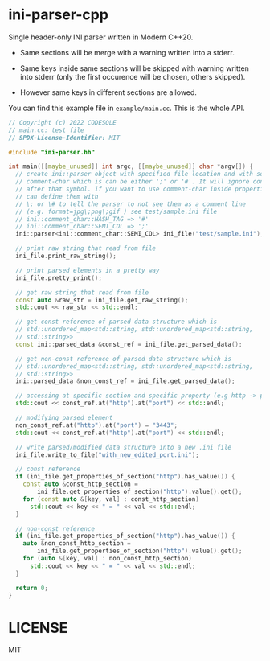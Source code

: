 # ini-parser-cpp
Single header-only INI parser written in Modern C++20.

 - Same sections will be merge with a warning written into a stderr.

 - Same keys inside same sections will be skipped with warning written into stderr (only the first occurence will be chosen, others skipped).

 - However same keys in different sections are allowed.

You can find this example file in `example/main.cc`. This is the whole API.

```cpp
// Copyright (c) 2022 CODESOLE
// main.cc: test file
// SPDX-License-Identifier: MIT

#include "ini-parser.hh"

int main([[maybe_unused]] int argc, [[maybe_unused]] char *argv[]) {
  // create ini::parser object with specified file location and with selected
  // comment-char which is can be either ';' or '#'. It will ignore contents
  // after that symbol. if you want to use comment-char inside properties you
  // can define them with
  // \; or \# to tell the parser to not see them as a comment line
  // (e.g. format=jpg\;png\;gif ) see test/sample.ini file
  // ini::comment_char::HASH_TAG => '#'
  // ini::comment_char::SEMI_COL => ';'
  ini::parser<ini::comment_char::SEMI_COL> ini_file("test/sample.ini");

  // print raw string that read from file
  ini_file.print_raw_string();

  // print parsed elements in a pretty way
  ini_file.pretty_print();

  // get raw string that read from file
  const auto &raw_str = ini_file.get_raw_string();
  std::cout << raw_str << std::endl;

  // get const reference of parsed data structure which is
  // std::unordered_map<std::string, std::unordered_map<std::string,
  // std::string>>
  const ini::parsed_data &const_ref = ini_file.get_parsed_data();

  // get non-const reference of parsed data structure which is
  // std::unordered_map<std::string, std::unordered_map<std::string,
  // std::string>>
  ini::parsed_data &non_const_ref = ini_file.get_parsed_data();

  // accessing at specific section and specific property (e.g http -> port)
  std::cout << const_ref.at("http").at("port") << std::endl;

  // modifying parsed element
  non_const_ref.at("http").at("port") = "3443";
  std::cout << const_ref.at("http").at("port") << std::endl;

  // write parsed/modified data structure into a new .ini file
  ini_file.write_to_file("with_new_edited_port.ini");

  // const reference
  if (ini_file.get_properties_of_section("http").has_value()) {
    const auto &const_http_section =
        ini_file.get_properties_of_section("http").value().get();
    for (const auto &[key, val] : const_http_section)
      std::cout << key << " = " << val << std::endl;
  }

  // non-const reference
  if (ini_file.get_properties_of_section("http").has_value()) {
    auto &non_const_http_section =
        ini_file.get_properties_of_section("http").value().get();
    for (auto &[key, val] : non_const_http_section)
      std::cout << key << " = " << val << std::endl;
  }

  return 0;
}
```

# LICENSE
MIT
